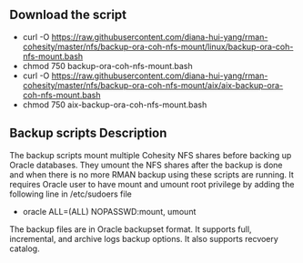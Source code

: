 ## Download the script

- curl -O https://raw.githubusercontent.com/diana-hui-yang/rman-cohesity/master/nfs/backup-ora-coh-nfs-mount/linux/backup-ora-coh-nfs-mount.bash
- chmod 750 backup-ora-coh-nfs-mount.bash
- curl -O https://raw.githubusercontent.com/diana-hui-yang/rman-cohesity/master/nfs/backup-ora-coh-nfs-mount/aix/aix-backup-ora-coh-nfs-mount.bash
- chmod 750 aix-backup-ora-coh-nfs-mount.bash

## Backup scripts Description

The backup scripts mount multiple Cohesity NFS shares before backing up Oracle databases. They umount the NFS shares after the backup is done and when there is no more RMAN backup
using these scripts are running. It requires Oracle user to have mount and umount root privilege by adding the following line in /etc/sudoers file

- oracle ALL=(ALL) NOPASSWD:mount, umount

The backup files are in Oracle backupset format. It supports full, incremental, and archive logs backup options. It also supports recvoery catalog.

